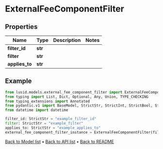 # ExternalFeeComponentFilter

## Properties
Name | Type | Description | Notes
------------ | ------------- | ------------- | -------------
**filter_id** | **str** |  | 
**filter** | **str** |  | 
**applies_to** | **str** |  | 
## Example

```python
from lusid.models.external_fee_component_filter import ExternalFeeComponentFilter
from typing import List, Dict, Optional, Any, Union, TYPE_CHECKING
from typing_extensions import Annotated
from pydantic.v1 import BaseModel, StrictStr, StrictInt, StrictBool, StrictFloat, StrictBytes, Field, validator, ValidationError, conlist, constr
from datetime import datetime

filter_id: StrictStr = "example_filter_id"
filter: StrictStr = "example_filter"
applies_to: StrictStr = "example_applies_to"
external_fee_component_filter_instance = ExternalFeeComponentFilter(filter_id=filter_id, filter=filter, applies_to=applies_to)

```

[Back to Model list](../README.md#documentation-for-models) &#8226; [Back to API list](../README.md#documentation-for-api-endpoints) &#8226; [Back to README](../README.md)

